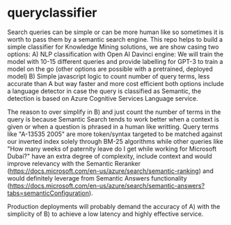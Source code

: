 # queryclassifier
Search queries can be simple or can be more human like so sometimes it is worth to pass them by a semantic search engine. This repo helps to build a simple classifier for Knowledge Mining solutions, we are show casing two options:
  A) NLP classification with Open AI Davinci engine: We will train the model with 10-15 different queries and provide labelling for GPT-3 to train a model on the go (other options are possible with a pretrained, deployed model)
  B) Simple javascript logic to count number of query terms, less accurate than A but way faster and more cost efficient 
both options include a language detector in case the query is classified as Semantic, the detection is based on Azure Cognitive Services Language service.

The reason to over simplify in B) and just count the number of terms in the query is because Semantic Search tends to work better when a context is given or when a question is phrased in a human like writting. Query terms like "A-13535 2005" are more token/syntax targeted to be matched against our inverted index solely through BM-25 algorithms while other queries like "How many weeks of paternity leave do I get while working for Microsoft Dubai?" have an extra degree of complexity, include context and would improve relevancy with the Semantic Reranker (https://docs.microsoft.com/en-us/azure/search/semantic-ranking) and would definitely leverage from Semantic Answers functionality (https://docs.microsoft.com/en-us/azure/search/semantic-answers?tabs=semanticConfiguration).

Production deployments will probably demand the accuracy of A) with the simplicity of B) to achieve a low latency and highly effective service.
